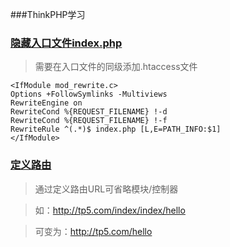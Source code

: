 ###ThinkPHP学习

### [隐藏入口文件index.php](https://www.kancloud.cn/thinkphp/thinkphp5_quickstart/478281)
> 需要在入口文件的同级添加.htaccess文件
```
<IfModule mod_rewrite.c> 
Options +FollowSymlinks -Multiviews 
RewriteEngine on 
RewriteCond %{REQUEST_FILENAME} !-d 
RewriteCond %{REQUEST_FILENAME} !-f 
RewriteRule ^(.*)$ index.php [L,E=PATH_INFO:$1] 
</IfModule>
```
### [定义路由](https://www.kancloud.cn/thinkphp/thinkphp5_quickstart/478282)
> 通过定义路由URL可省略模块/控制器

> 如：http://tp5.com/index/index/hello

> 可变为：http://tp5.com/hello

